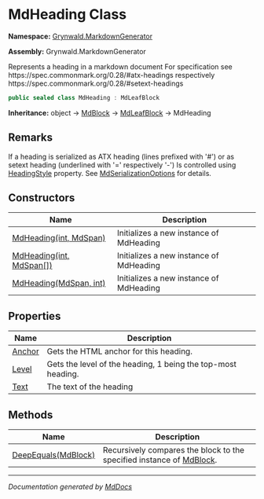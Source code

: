 # MdHeading Class

**Namespace:** [Grynwald.MarkdownGenerator](../index.md)

**Assembly:** Grynwald.MarkdownGenerator

Represents a heading in a markdown document For specification see https:\/\/spec.commonmark.org\/0.28\/\#atx\-headings respectively https:\/\/spec.commonmark.org\/0.28\/\#setext\-headings

```csharp
public sealed class MdHeading : MdLeafBlock
```

**Inheritance:** object → [MdBlock](../MdBlock/index.md) → [MdLeafBlock](../MdLeafBlock/index.md) → MdHeading

## Remarks

If a heading is serialized as ATX heading (lines prefixed with '\#') or as setext heading (underlined with '\=' respectively '\-') Is controlled using [HeadingStyle](../MdSerializationOptions/properties/HeadingStyle.md) property. See [MdSerializationOptions](../MdSerializationOptions/index.md) for details.

## Constructors

| Name                                                                    | Description                             |
| ----------------------------------------------------------------------- | --------------------------------------- |
| [MdHeading(int, MdSpan)](constructors/index.md#mdheadingint-mdspan)     | Initializes a new instance of MdHeading |
| [MdHeading(int, MdSpan\[\])](constructors/index.md#mdheadingint-mdspan) | Initializes a new instance of MdHeading |
| [MdHeading(MdSpan, int)](constructors/index.md#mdheadingmdspan-int)     | Initializes a new instance of MdHeading |

## Properties

| Name                           | Description                                                   |
| ------------------------------ | ------------------------------------------------------------- |
| [Anchor](properties/Anchor.md) | Gets the HTML anchor for this heading.                        |
| [Level](properties/Level.md)   | Gets the level of the heading, 1 being the top\-most heading. |
| [Text](properties/Text.md)     | The text of the heading                                       |

## Methods

| Name                                         | Description                                                                                 |
| -------------------------------------------- | ------------------------------------------------------------------------------------------- |
| [DeepEquals(MdBlock)](methods/DeepEquals.md) | Recursively compares the block to the specified instance of [MdBlock](../MdBlock/index.md). |

___

*Documentation generated by [MdDocs](https://github.com/ap0llo/mddocs)*
